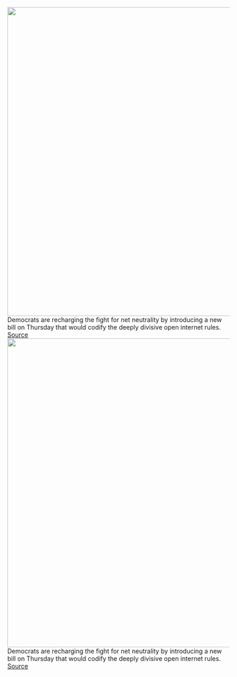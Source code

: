 <img src='https://cdn.vox-cdn.com/thumbor/XucXTev0cYe_js1LL4QmCcpqIBQ=/0x0:4500x3124/1200x800/filters:focal(1890x1202:2610x1922)/cdn.vox-cdn.com/uploads/chorus_image/image/71184114/1128846180.0.jpg' width='700px' /><br/>
Democrats are recharging the fight for net neutrality by introducing a new bill on Thursday that would codify the deeply divisive open internet rules.
<a href='https://www.theverge.com/2022/7/28/23282483/net-neutrality-ed-markey-bill-fcc-regulations-telecom-broadband-internet'> Source <a/><img src='https://cdn.vox-cdn.com/thumbor/XucXTev0cYe_js1LL4QmCcpqIBQ=/0x0:4500x3124/1200x800/filters:focal(1890x1202:2610x1922)/cdn.vox-cdn.com/uploads/chorus_image/image/71184114/1128846180.0.jpg' width='700px' /><br/>
Democrats are recharging the fight for net neutrality by introducing a new bill on Thursday that would codify the deeply divisive open internet rules.
<a href='https://www.theverge.com/2022/7/28/23282483/net-neutrality-ed-markey-bill-fcc-regulations-telecom-broadband-internet'> Source <a/>